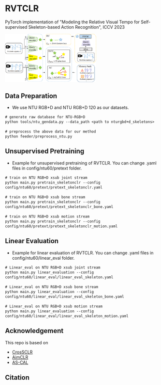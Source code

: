 # RVTCLR

PyTorch implementation of "Modeling the Relative Visual Tempo for Self-supervised Skeleton-based Action Recognition", ICCV 2023

<img src="fig/pipeline.png" width="60%">

## Data Preparation
- We use NTU RGB+D and NTU RGB+D 120 as our datasets.
```
# generate raw database for NTU-RGB+D
python tools/ntu_gendata.py --data_path <path to nturgbd+d_skeletons>

# preprocess the above data for our method
python feeder/preprocess_ntu.py
```

## Unsupervised Pretraining
- Example for unsupervised pretraining of RVTCLR. You can change .yaml files in config/ntu60/pretext folder.
```
# train on NTU RGB+D xsub joint stream
python main.py pretrain_skeletonclr --config config/ntu60/pretext/pretext_skeletonclr.yaml

# train on NTU RGB+D xsub bone stream
python main.py pretrain_skeletonclr --config config/ntu60/pretext/pretext_skeletonclr_bone.yaml

# train on NTU RGB+D xsub motion stream
python main.py pretrain_skeletonclr --config config/ntu60/pretext/pretext_skeletonclr_motion.yaml
```

## Linear Evaluation
- Example for linear evaluation of RVTCLR. You can change .yaml files in config/ntu60/linear_eval folder.
```
# Linear_eval on NTU RGB+D xsub joint stream
python main.py linear_evaluation --config config/ntu60/linear_eval/linear_eval_skeleton.yaml

# Linear_eval on NTU RGB+D xsub bone stream
python main.py linear_evaluation --config config/ntu60/linear_eval/linear_eval_skeleton_bone.yaml

# Linear_eval on NTU RGB+D xsub motion stream
python main.py linear_evaluation --config config/ntu60/linear_eval/linear_eval_skeleton_motion.yaml
```

## Acknowledgement
This repo is based on 
  - [CrosSCLR](https://github.com/LinguoLi/CrosSCLR)
  - [AimCLR](https://github.com/Levigty/AimCLR)
  - [AS-CAL](https://github.com/LZU-SIAT/AS-CAL)

## Citation
